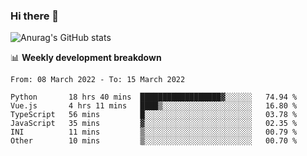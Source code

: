### Hi there 👋
![Anurag's GitHub stats](https://github-readme-stats.vercel.app/api?username=jami1024&show_icons=true&theme=radical)

📊 **Weekly development breakdown**
<!--START_SECTION:waka-->

```text
From: 08 March 2022 - To: 15 March 2022

Python       18 hrs 40 mins  ██████████████████▓░░░░░░   74.94 %
Vue.js       4 hrs 11 mins   ████▒░░░░░░░░░░░░░░░░░░░░   16.80 %
TypeScript   56 mins         █░░░░░░░░░░░░░░░░░░░░░░░░   03.78 %
JavaScript   35 mins         ▓░░░░░░░░░░░░░░░░░░░░░░░░   02.35 %
INI          11 mins         ▒░░░░░░░░░░░░░░░░░░░░░░░░   00.79 %
Other        10 mins         ▒░░░░░░░░░░░░░░░░░░░░░░░░   00.70 %
```

<!--END_SECTION:waka-->
<!--
**jami1024/jami1024** is a ✨ _special_ ✨ repository because its `README.md` (this file) appears on your GitHub profile.

Here are some ideas to get you started:

- 🔭 I’m currently working on ...
- 🌱 I’m currently learning ...
- 👯 I’m looking to collaborate on ...
- 🤔 I’m looking for help with ...
- 💬 Ask me about ...
- 📫 How to reach me: ...
- 😄 Pronouns: ...
- ⚡ Fun fact: ...
-->

